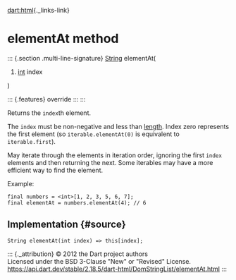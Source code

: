 [dart:html](../../dart-html/dart-html-library){._links-link}

elementAt method
================

::: {.section .multi-line-signature}
[String](../../dart-core/string-class) elementAt(

1.  [int](../../dart-core/int-class) index

)

::: {.features}
override
:::
:::

Returns the `index`th element.

The `index` must be non-negative and less than [length](length). Index
zero represents the first element (so `iterable.elementAt(0)` is
equivalent to `iterable.first`).

May iterate through the elements in iteration order, ignoring the first
`index` elements and then returning the next. Some iterables may have a
more efficient way to find the element.

Example:

``` {.language-dart data-language="dart"}
final numbers = <int>[1, 2, 3, 5, 6, 7];
final elementAt = numbers.elementAt(4); // 6
```

Implementation {#source}
--------------

``` {.language-dart data-language="dart"}
String elementAt(int index) => this[index];
```

::: {._attribution}
© 2012 the Dart project authors\
Licensed under the BSD 3-Clause \"New\" or \"Revised\" License.\
<https://api.dart.dev/stable/2.18.5/dart-html/DomStringList/elementAt.html>
:::
